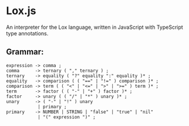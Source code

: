 # Lox.js

An interpreter for the Lox language, written in JavaScript with TypeScript type annotations.

## Grammar:

```ebnf
expression -> comma ;
comma      -> ternary ( "," ternary ) ;
ternary    -> equality ( "?" equality ":" equality )* ;
equality   -> comparison ( ( "==" | "!=" ) comparison )* ;
comparison -> term ( ( "<" | "<=" | ">" | ">=" ) term )* ;
term       -> factor ( ( "-" | "+" ) factor )* ;
factor     -> unary ( ( "/" | "*" ) unary )* ;
unary      -> ( "-" | "!" ) unary
            | primary ;
primary    -> NUMBER | STRING | "false" | "true" | "nil"
            | "(" expression ")" ;
```